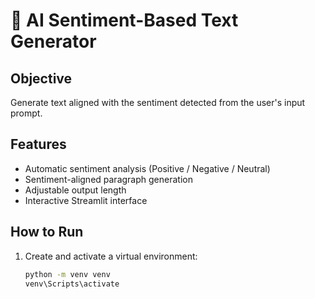 # 🤖 AI Sentiment-Based Text Generator

## Objective
Generate text aligned with the sentiment detected from the user's input prompt.

## Features
- Automatic sentiment analysis (Positive / Negative / Neutral)
- Sentiment-aligned paragraph generation
- Adjustable output length
- Interactive Streamlit interface

## How to Run
1. Create and activate a virtual environment:
   ```bash
   python -m venv venv
   venv\Scripts\activate
